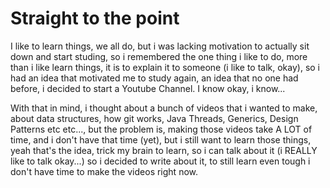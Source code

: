 # Straight to the point
I like to learn things, we all do, but i was lacking motivation to actually sit down and start studing, so i remembered the one thing i like to do, more than i like learn things, it is to explain it to someone (i like to talk, okay), so i had an idea that motivated me to study again, an idea that no one had before, i decided to start a Youtube Channel. I know okay, i know...

With that in mind, i thought about a bunch of videos that i wanted to make, about data structures, how git works, Java Threads, Generics, Design Patterns etc etc..., but the problem is, making those videos take A LOT of time, and i don't have that time (yet), but i still want to learn those things, yeah that's the idea, trick my brain to learn, so i can talk about it (i REALLY like to talk okay...) so i decided to write about it, to still learn even tough i don't have time to make the videos right now.

